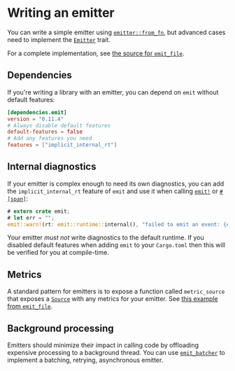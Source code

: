 # Writing an emitter

You can write a simple emitter using [`emitter::from_fn`](https://docs.rs/emit/0.11.4/emit/emitter/fn.from_fn.html), but advanced cases need to implement the [`Emitter`](https://docs.rs/emit/0.11.4/emit/trait.Emitter.html) trait.

For a complete implementation, see [the source for `emit_file`](https://github.com/emit-rs/emit/blob/main/emitter/file/src/lib.rs).

## Dependencies

If you're writing a library with an emitter, you can depend on `emit` without default features:

```toml
[dependencies.emit]
version = "0.11.4"
# Always disable default features
default-features = false
# Add any features you need
features = ["implicit_internal_rt"]
```

## Internal diagnostics

If your emitter is complex enough to need its own diagnostics, you can add the `implicit_internal_rt` feature of `emit` and use it when calling [`emit!`](https://docs.rs/emit/0.11.4/emit/macro.emit.html) or [`#[span]`](https://docs.rs/emit/0.11.4/emit/attr.span.html):

```rust
# extern crate emit;
# let err = "";
emit::warn!(rt: emit::runtime::internal(), "failed to emit an event: {err}");
```

Your emitter _must not_ write diagnostics to the default runtime. If you disabled default features when adding `emit` to your `Cargo.toml` then this will be verified for you at compile-time.

## Metrics

A standard pattern for emitters is to expose a function called `metric_source` that exposes a [`Source`](https://docs.rs/emit/0.11.4/emit/metric/source/trait.Source.html) with any metrics for your emitter. See [this example from `emit_file`](https://docs.rs/emit_file/0.11.4/emit_file/struct.FileSet.html#method.metric_source).

## Background processing

Emitters should minimize their impact in calling code by offloading expensive processing to a background thread. You can use [`emit_batcher`](https://docs.rs/emit_batcher/0.11.4/emit_batcher/index.html) to implement a batching, retrying, asynchronous emitter.
